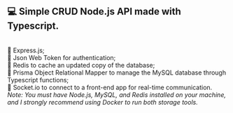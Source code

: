 <h2>💻 Simple CRUD Node.js API made with Typescript.</h2>
</br>🔹 Express.js;
</br>🔹 Json Web Token for authentication;
</br>🔹 Redis to cache an updated copy of the database;
</br>🔹 Prisma Object Relational Mapper to manage the MySQL database through Typescript functions;
</br>🔹 Socket.io to connect to a front-end app for real-time communication.
</br>
<i>Note: You must have Node.js, MySQL, and Redis installed on your machine, and I strongly recommend using Docker to run both storage tools.</i>

